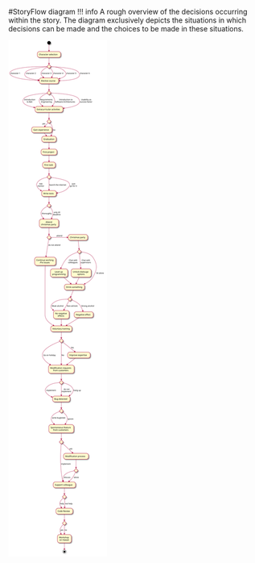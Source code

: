 #StoryFlow diagram
!!! info
    A rough overview of the decisions occurring within the story. The diagram exclusively depicts the situations in which decisions can be made and the choices to be made in these situations.


![StoryFlow](diagrams/StoryFlow.svg)


